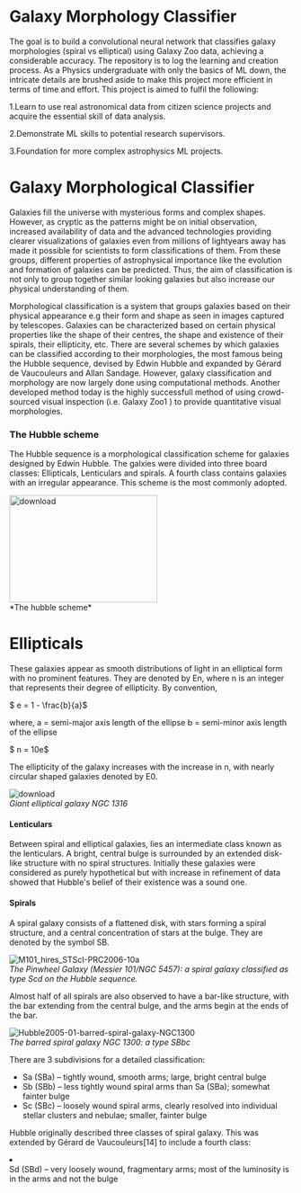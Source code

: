 # Galaxy Morphology Classifier
The goal is to build a convolutional neural network that classifies galaxy morphologies (spiral vs elliptical) using Galaxy Zoo data, achieving a considerable accuracy. The repository is to log the learning and creation process. As a Physics undergraduate with only the basics of ML down, the intricate details are brushed aside to make this project more efficient in terms of time and effort. This project is aimed to fulfil the following:

1.Learn to use real astronomical data from citizen science projects and acquire the essential skill of data analysis. 

2.Demonstrate ML skills to potential research supervisors.

3.Foundation for more complex astrophysics ML projects.

# Galaxy Morphological Classifier
Galaxies fill the universe with mysterious forms and complex shapes. However, as cryptic as the patterns might be on initial observation, increased availability of data and the advanced technologies providing clearer visualizations of galaxies even from millions of lightyears away has made it possible for scientists to form classifications of them. From these groups, different properties of astrophysical importance like the evolution and formation of galaxies can be predicted. Thus, the aim of classification is not only to group together similar looking galaxies but also increase our physical understanding of them.

Morphological classification is a system that groups galaxies based on their physical appearance e.g their form and shape as seen in images captured by telescopes. Galaxies can be characterized based on certain physical properties like the shape of their centres, the shape and existence of their spirals, their ellipticity, etc.  There are several schemes by which galaxies can be classified according to their morphologies, the most famous being the Hubble sequence, devised by Edwin Hubble and expanded by Gérard de Vaucouleurs and Allan Sandage. However, galaxy classification and morphology are now largely done using computational methods. Another developed method today is the highly successfull method of using crowd-sourced visual inspection (i.e. Galaxy Zoo1 ) to provide quantitative visual morphologies. 

### The Hubble scheme
The Hubble sequence is a morphological classification scheme for galaxies designed by Edwin Hubble. The galxies were divided into three board classes: Ellipticals, Lenticulars and spirals. A fourth class contains galaxies with an irregular appearance. This scheme is the most commonly adopted.

<img width="263" height="191" alt="download" src="https://github.com/user-attachments/assets/4cb6d985-2d00-4b5b-93fc-0aa086ec6c92" />
<br>*The hubble scheme*


# Ellipticals 
These galaxies appear as smooth distributions of light in an elliptical form with no prominent features. They are denoted by En, where n is an integer that represents their degree of ellipticity. By convention, 

  $  e = 1 - \frac{b}{a}$

where, 
a = semi-major axis length of the ellipse
b = semi-minor axis length of the ellipse

   $  n = 10e$

The ellipticity of the galaxy increases with the increase in n, with nearly circular shaped galaxies denoted by E0.

![download](https://github.com/user-attachments/assets/6f30bea0-8473-4476-bb9d-f872124b25d1)
<br>*Giant elliptical galaxy NGC 1316*


#### Lenticulars
Between spiral and elliptical galaxies, lies an intermediate class known as the lenticulars. A bright, central bulge is surrounded by an extended disk-like structure with no spiral structures.
Initially these galaxies were considered as purely hypothetical but with increase in refinement of data showed that Hubble's belief of their existence was a sound one.

#### Spirals
A spiral galaxy consists of a flattened disk, with stars forming a spiral structure, and a central concentration of stars at the bulge. They are denoted by the symbol SB.

![M101_hires_STScI-PRC2006-10a](https://github.com/user-attachments/assets/78cc6b91-c5d7-4f03-bff2-9dd4848232fc)
<br>*The Pinwheel Galaxy (Messier 101/NGC 5457): a spiral galaxy classified as type Scd on the Hubble sequence.*

Almost half of all spirals are also observed to have a bar-like structure, with the bar extending from the central bulge, and the arms begin at the ends of the bar. 

![Hubble2005-01-barred-spiral-galaxy-NGC1300](https://github.com/user-attachments/assets/71189435-2379-46c0-b1bb-2e563ae28878)
<br>*The barred spiral galaxy NGC 1300: a type SBbc*

There are 3 subdivisions for a detailed classification:

<ul>
<li>Sa (SBa) – tightly wound, smooth arms; large, bright central bulge</li>
<li>Sb (SBb) – less tightly wound spiral arms than Sa (SBa); somewhat fainter bulge</li>
<li>Sc (SBc) – loosely wound spiral arms, clearly resolved into individual stellar clusters and nebulae; smaller, fainter bulge</li>
</ul>

Hubble originally described three classes of spiral galaxy. This was extended by Gérard de Vaucouleurs[14] to include a fourth class:
<ul></ul>
<li></li>Sd (SBd) – very loosely wound, fragmentary arms; most of the luminosity is in the arms and not the bulge</li>
</ul>

